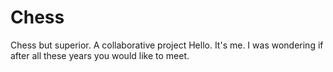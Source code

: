 # Chess
Chess but superior.
A collaborative project
Hello. It's me. I was wondering if after all these years you would like to meet.